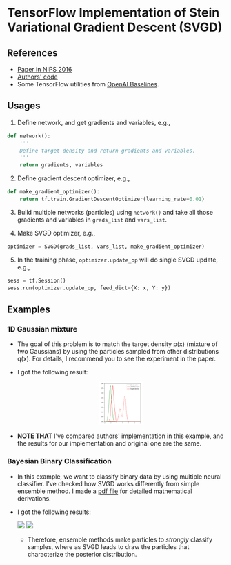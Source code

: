 # TensorFlow Implementation of Stein Variational Gradient Descent (SVGD)

## References
-   [Paper in NIPS 2016](https://arxiv.org/abs/1608.04471)
-   [Authors' code](https://github.com/DartML/Stein-Variational-Gradient-Descent)
-   Some TensorFlow utilities from [OpenAI Baselines](https://github.com/openai/baselines).

## Usages
1. Define network, and get gradients and variables, e.g.,
```python
def network():
    '''
    Define target density and return gradients and variables. 
    '''
    return gradients, variables
```

2. Define gradient descent optimizer, e.g.,
```python
def make_gradient_optimizer():
    return tf.train.GradientDescentOptimizer(learning_rate=0.01)
```

3. Build multiple networks (particles) using `network()` and 
    take all those gradients and variables in `grads_list` and `vars_list`.
    
4. Make SVGD optimizer, e.g., 
```python
optimizer = SVGD(grads_list, vars_list, make_gradient_optimizer)
```

5. In the training phase, `optimizer.update_op` will do single SVGD update, e.g.,
```python
sess = tf.Session()
sess.run(optimizer.update_op, feed_dict={X: x, Y: y})
```


## Examples
### 1D Gaussian mixture
-   The goal of this problem is to match the target density p(x)
    (mixture of two Gaussians)
    by using the particles sampled from other distributions q(x).
    For details, I recommend you to see the experiment in the paper. 
    
-   I got the following result:

    <p float="left" align="center">
      <img src="/results/1_gaussian_mixture/gmm_result.gif" width="100" />
    </p>
    
-   **NOTE THAT** I've compared authors' implementation in this example, 
    and the results for our implementation and original one are the same.
 

### Bayesian Binary Classification
-   In this example, we want to classify binary data by using multiple neural classifier. 
    I've checked how SVGD works differently from simple ensemble method.
    I made a [pdf file](./bayesian_classification.pdf) for detailed mathematical derivations. 

-   I got the following results:

    <p float="left">
      <img src="/results/2_bayesian_classificaation/predictive_ensemble_20.png" width="100" />
      <img src="/results/2_bayesian_classificaation/predictive_svgd_20.png" width="100" />
    </p>

    -   Therefore, ensemble methods make particles to *strongly* classify samples,
        where as SVGD leads to draw the particles that characterize the posterior distribution.
